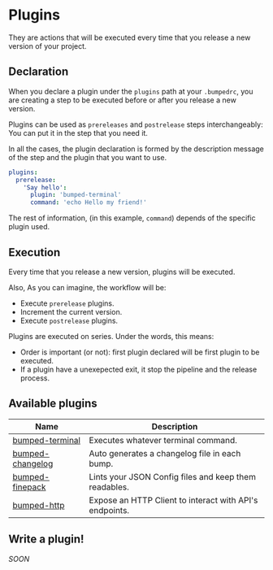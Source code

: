 # Plugins

They are actions that will be executed every time that you release a new version of your project.

## Declaration

When you declare a plugin under the `plugins` path at your `.bumpedrc`, you are creating a step to be executed before or after you release a new version.

Plugins can be used as `prereleases` and `postrelease` steps interchangeably: You can put it in the step that you need it.

In all the cases, the plugin declaration is formed by the description message of the step and the plugin that you want to use.

```YAML
plugins:
  prerelease:
    'Say hello':
      plugin: 'bumped-terminal'
      command: 'echo Hello my friend!'
```

The rest of information, (in this example, `command`) depends of the specific plugin used.

## Execution

Every time that you release a new version, plugins will be executed.

Also, As you can imagine, the workflow will be:

- Execute `prerelease` plugins.
- Increment the current version.
- Execute `postrelease` plugins.

Plugins are executed on series. Under the words, this means:

- Order is important (or not): first plugin declared will be first plugin to be executed.
- If a plugin have a unexepected exit, it stop the pipeline and the release process.

## Available plugins

| Name                                                           | Description                                             |
|----------------------------------------------------------------|---------------------------------------------------------|
| [bumped-terminal](https://github.com/bumped/bumped-terminal)   | Executes whatever terminal command.                     |
| [bumped-changelog](https://github.com/bumped/bumped-changelog) | Auto generates a changelog file in each bump.           |
| [bumped-finepack](https://github.com/bumped/bumped-finepack)   | Lints your JSON Config files and keep them readables.   |
| [bumped-http](https://github.com/bumped/bumped-http)           | Expose an HTTP Client to interact with API's endpoints. |

## Write a plugin!

*SOON*
